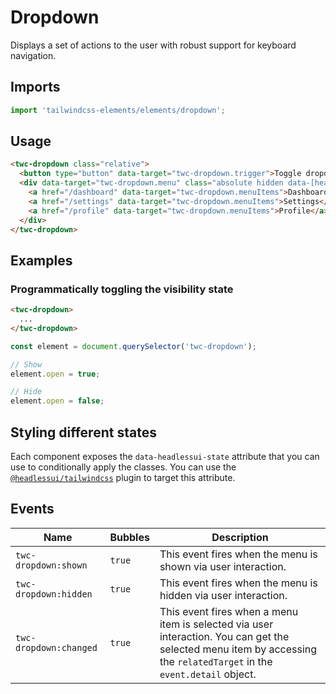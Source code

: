 # Dropdown

Displays a set of actions to the user with robust support for keyboard navigation.

## Imports

```js
import 'tailwindcss-elements/elements/dropdown';
```

## Usage

```html
<twc-dropdown class="relative">
  <button type="button" data-target="twc-dropdown.trigger">Toggle dropdown</button>
  <div data-target="twc-dropdown.menu" class="absolute hidden data-[headlessui-state='open']:block">
    <a href="/dashboard" data-target="twc-dropdown.menuItems">Dashboard</a>
    <a href="/settings" data-target="twc-dropdown.menuItems">Settings</a>
    <a href="/profile" data-target="twc-dropdown.menuItems">Profile</a>
  </div>
</twc-dropdown>
```

## Examples

### Programmatically toggling the visibility state

```html
<twc-dropdown>
  ...
</twc-dropdown>
```

```js
const element = document.querySelector('twc-dropdown');

// Show
element.open = true;

// Hide
element.open = false;
```

## Styling different states

Each component exposes the `data-headlessui-state` attribute that you can use to conditionally apply the classes. You
can use the [`@headlessui/tailwindcss`](https://github.com/tailwindlabs/headlessui/tree/main/packages/%40headlessui-tailwindcss)
plugin to target this attribute.

## Events

| Name                   | Bubbles   | Description                                                                                                                                                           |
| ------                 | --------- | ------------                                                                                                                                                          |
| `twc-dropdown:shown`   | `true`    | This event fires when the menu is shown via user interaction.                                                                                                         |
| `twc-dropdown:hidden`  | `true`    | This event fires when the menu is hidden via user interaction.                                                                                                        |
| `twc-dropdown:changed` | `true`    | This event fires when a menu item is selected via user interaction. You can get the selected menu item by accessing the `relatedTarget` in the `event.detail` object. |
